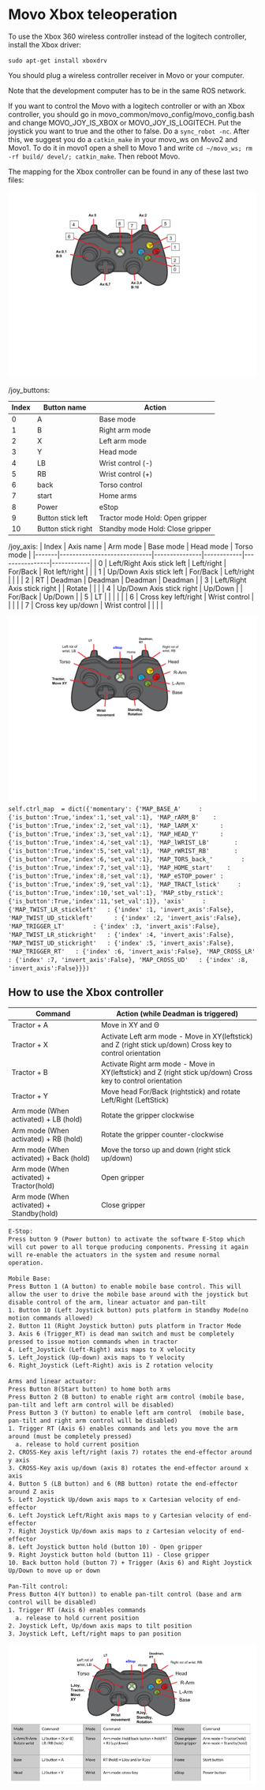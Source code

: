 <h1>Movo Xbox teleoperation</h1>

To use the Xbox 360 wireless controller instead of the logitech controller, install the Xbox driver:

`sudo apt-get install xboxdrv`

You should plug a wireless controller receiver in Movo or your computer.


Note that the development computer has to be in the same ROS network.

If you want to control the Movo with a logitech controller or with an Xbox controller, you should go in movo_common/movo_config/movo_config.bash and change 
MOVO_JOY_IS_XBOX or MOVO_JOY_IS_LOGITECH. Put the joystick you want to true and the other to false. Do a `sync_robot -nc`. After this, we suggest you do a `catkin_make` in your movo_ws on Movo2 and Movo1. To do it in movo1 open a shell to Movo 1 and write `cd ~/movo_ws; rm -rf build/ devel/; catkin_make`. Then reboot Movo.


The mapping for the Xbox controller can be found in any of these last two files:


![Xbox controller](xbox360_index.png)

/joy_buttons:

| Index | Button name        | Action                           |
|-------|--------------------|----------------------------------|
| 0     | A                  | Base mode                        |
| 1     | B                  | Right arm mode                   |
| 2     | X                  | Left arm mode                    |
| 3     | Y                  | Head mode                        |
| 4     | LB                 | Wrist control (-)                |
| 5     | RB                 | Wrist control (+)                |
| 6     | back               | Torso control                    |
| 7     | start              | Home arms                        |
| 8     | Power              | eStop                            |
| 9     | Button stick left  | Tractor mode Hold: Open gripper  |
| 10    | Button stick right | Standby mode Hold: Close gripper |

/joy_axis: 
| Index | Axis name                   | Arm mode      | Base mode  | Head mode      | Torso mode |
|-------|-----------------------------|---------------|------------|----------------|------------|
| 0     | Left/Right Axis stick left  | Left/right    | For/Back   | Rot left/right |            |
| 1     | Up/Down Axis stick left     | For/Back      | Left/right |                |            |
| 2     | RT                          | Deadman       | Deadman    | Deadman        | Deadman    |
| 3     | Left/Right Axis stick right |               | Rotate     |                |            |
| 4     | Up/Down Axis stick right    | Up/Down       |            | For/Back       | Up/Down    |
| 5     | LT                          |               |            |                |            |
| 6     | Cross key left/right        | Wrist control |            |                |            |
| 7     | Cross key up/down           | Wrist control |            |                |            |

![Xbox controller mode](xbox360_mode.png)
`
self.ctrl_map  = dict({'momentary': {'MAP_BASE_A'     : {'is_button':True,'index':1,'set_val':1},
                                             'MAP_rARM_B'    : {'is_button':True,'index':2,'set_val':1},
                                             'MAP_lARM_X'      : {'is_button':True,'index':3,'set_val':1},
                                             'MAP_HEAD_Y'      : {'is_button':True,'index':4,'set_val':1},
                                             'MAP_lWRIST_LB'       : {'is_button':True,'index':5,'set_val':1},
                                             'MAP_rWRIST_RB'       : {'is_button':True,'index':6,'set_val':1},
                                             'MAP_TORS_back_'        : {'is_button':True,'index':7,'set_val':1},
                                             'MAP_HOME_start'    : {'is_button':True,'index':8,'set_val':1},
                                             'MAP_eSTOP_power' : {'is_button':True,'index':9,'set_val':1},
                                             'MAP_TRACT_lstick'     : {'is_button':True,'index':10,'set_val':1},
                                             'MAP_stby_rstick': {'is_button':True,'index':11,'set_val':1}},
                               'axis'     : {'MAP_TWIST_LR_stickleft'   : {'index' :1, 'invert_axis':False},
                                             'MAP_TWIST_UD_stickleft'      : {'index' :2, 'invert_axis':False},
                                             'MAP_TRIGGER_LT'        : {'index' :3, 'invert_axis':False},
                                             'MAP_TWIST_LR_stickright'   : {'index' :4, 'invert_axis':False},
                                             'MAP_TWIST_UD_stickright'   : {'index' :5, 'invert_axis':False},
                                             'MAP_TRIGGER_RT'   : {'index' :6, 'invert_axis':False},
                                             'MAP_CROSS_LR'   : {'index' :7, 'invert_axis':False},
                                             'MAP_CROSS_UD'   : {'index' :8, 'invert_axis':False}}})
`
<h2>How to use the Xbox controller</h2>

| Command                                   | Action (while Deadman is triggered)                                                                          |
|-------------------------------------------|--------------------------------------------------------------------------------------------------------------|
| Tractor + A                               | Move in XY and Θ                                                                                             |
| Tractor + X                               |  Activate Left arm mode - Move in XY(leftstick) and Z (right stick up/down) Cross key to control orientation |
| Tractor + B                               | Activate Right arm mode - Move in XY(leftstick) and Z (right stick up/down) Cross key to control orientation |
| Tractor + Y                               | Move head For/Back (rightstick) and rotate Left/Right (LeftStick)                                            |
| Arm mode (When activated) + LB (hold)     | Rotate the gripper clockwise                                                                                 |
| Arm mode (When activated) + RB (hold)     | Rotate the gripper counter-clockwise                                                                         |
| Arm mode (When activated) + Back (hold)   | Move the torso up and down (right stick up/down)                                                             |
| Arm mode (When activated) + Tractor(hold) | Open gripper                                                                                                 |
| Arm mode (When activated) + Standby(hold) | Close gripper                                                                                                |
```
E-Stop:
Press button 9 (Power button) to activate the software E-Stop which will cut power to all torque producing components. Pressing it again will re-enable the actuators in the system and resume normal operation.

Mobile Base:
Press Button 1 (A button) to enable mobile base control. This will allow the user to drive the mobile base around with the joystick but disable control of the arm, linear actuator and pan-tilt 
1. Button 10 (Left Joystick button) puts platform in Standby Mode(no motion commands allowed)
2. Button 11 (Right Joystick button) puts platform in Tractor Mode
3. Axis 6 (Trigger_RT) is dead man switch and must be completely pressed to issue motion commands when in tractor
4. Left_Joystick (Left-Right) axis maps to X velocity
5. Left_Joystick (Up-down) axis maps to Y velocity
6. Right_Joystick (Left-Right) axis is Z rotation velocity

Arms and linear actuator:
Press Button 8(Start button) to home both arms 
Press Button 2 (B button) to enable right arm control (mobile base, pan-tilt and left arm control will be disabled)
Press Button 3 (Y button) to enable left arm control  (mobile base, pan-tilt and right arm control will be disabled)
1. Trigger RT (Axis 6) enables commands and lets you move the arm around (must be completely pressed)
  a. release to hold current position
2. CROSS-Key axis left/right (axis 7) rotates the end-effector around y axis
3. CROSS-Key axis up/down (axis 8) rotates the end-effector around x axis
4. Button 5 (LB button) and 6 (RB button) rotate the end-effector around Z axis
5. Left Joystick Up/down axis maps to x Cartesian velocity of end-effector
6. Left Joystick Left/Right axis maps to y Cartesian velocity of end-effector
7. Right Joystick Up/down axis maps to z Cartesian velocity of end-effector
8. Left Joystick button hold (button 10) - Open gripper
9. Right Joystick button hold (button 11) - Close gripper
10. Back button hold (button 7) + Trigger (Axis 6) and Right Joystick Up/Down to move up or down

Pan-Tilt control:
Press Button 4(Y button)) to enable pan-tilt control (base and arm control will be disabled)
1. Trigger RT (Axis 6) enables commands 
  a. release to hold current position
2. Joystick Left, Up/down axis maps to tilt position
3. Joystick Left, Left/right maps to pan position
```
![Xbox controller cheat sheet](xbox360_cheat.png)

